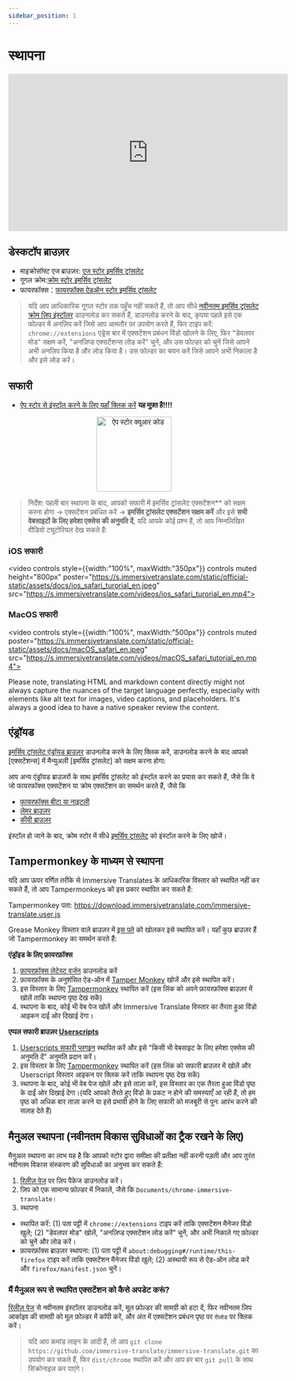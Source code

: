 ```yaml
---
sidebar_position: 1
---
```


# स्थापना

<iframe width="560" height="315" src="https://www.youtube.com/embed/SHznc5kQCM4?si=RyZYUcjW560Bc57-" title="YouTube वीडियो प्लेयर" frameborder="0" allow="accelerometer; autoplay; clipboard-write; encrypted-media; gyroscope; picture-in-picture; web-share" allowfullscreen></iframe>

## डेस्कटॉप ब्राउज़र

- माइक्रोसॉफ्ट एज ब्राउज़र: [एज स्टोर इमर्सिव ट्रांसलेट](https://microsoftedge.microsoft.com/addons/detail/amkbmndfnliijdhojkpoglbnaaahippg)
- गूगल क्रोम:[क्रोम स्टोर इमर्सिव ट्रांसलेट](https://chrome.google.com/webstore/detail/immersive-translate/bpoadfkcbjbfhfodiogcnhhhpibjhbnh)
- फायरफॉक्स：[फायरफॉक्स ऐडऑन स्टोर इमर्सिव ट्रांसलेट](https://addons.mozilla.org/firefox/addon/immersive-translate/)

> यदि आप आधिकारिक गूगल स्टोर तक पहुँच नहीं सकते हैं, तो आप सीधे [नवीनतम इमर्सिव ट्रांसलेट क्रोम ज़िप इंस्टॉलर](https://download.immersivetranslate.com/latest/chrome-immersive-translate.zip) डाउनलोड कर सकते हैं, डाउनलोड करने के बाद, कृपया पहले इसे एक फोल्डर में अनज़िप करें जिसे आप आमतौर पर उपयोग करते हैं, फिर टाइप करें: `chrome://extensions` एड्रेस बार में एक्सटेंशन प्रबंधन विंडो खोलने के लिए, फिर "डेवलपर मोड" सक्षम करें, "अनज़िप्ड एक्सटेंशन्स लोड करें" चुनें, और उस फोल्डर को चुनें जिसे आपने अभी अनज़िप किया है और लोड किया है। उस फोल्डर का चयन करें जिसे आपने अभी निकाला है और इसे लोड करें।

## सफारी

- [ऐप स्टोर से इंस्टॉल करने के लिए यहाँ क्लिक करें](https://apps.apple.com/app/immersive-translate/id6447957425) **यह मुफ़्त है!!!!**

<div align="center">
<img src="https://s.immersivetranslate.com/static/official-static/assets/immersive-app-store.png" width="150" alt="ऐप स्टोर क्यूआर कोड"/>
</div>

> निर्देश: पहली बार स्थापना के बाद, आपको सफारी में इमर्सिव ट्रांसलेट एक्सटेंशन\*\* को सक्षम करना होगा -> एक्सटेंशन प्रबंधित करें -> **इमर्सिव ट्रांसलेट एक्सटेंशन सक्षम करें** और इसे **सभी वेबसाइटों के लिए हमेशा एक्सेस की अनुमति दें**, यदि आपके कोई प्रश्न हैं, तो आप निम्नलिखित वीडियो ट्यूटोरियल देख सकते हैं:

### iOS सफारी

<video
controls style={{width:"100%", maxWidth:"350px"}}
controls
muted
height="800px"
poster="https://s.immersivetranslate.com/static/official-static/assets/docs/ios_safari_turorial_en.jpeg" src="https://s.immersivetranslate.com/videos/ios_safari_turorial_en.mp4"></video>

### MacOS सफारी

<video
controls style={{width:"100%", maxWidth:"500px"}}
controls
muted
poster="https://s.immersivetranslate.com/static/official-static/assets/docs/macOS_safari_en.jpeg" src="https://s.immersivetranslate.com/videos/macOS_safari_tutorial_en.mp4"></video>

Please note, translating HTML and markdown content directly might not always capture the nuances of the target language perfectly, especially with elements like alt text for images, video captions, and placeholders. It's always a good idea to have a native speaker review the content.

## एंड्रॉयड

[इमर्सिव ट्रांसलेट एंड्रॉयड ब्राउज़र](/android/) डाउनलोड करने के लिए क्लिक करें, डाउनलोड करने के बाद आपको [एक्सटेंशन्स] में मैन्युअली [इमर्सिव ट्रांसलेट] को सक्षम करना होगा:

आप अन्य एंड्रॉयड ब्राउज़रों के साथ इमर्सिव ट्रांसलेट को इंस्टॉल करने का प्रयास कर सकते हैं, जैसे कि वे जो फायरफॉक्स एक्सटेंशन या क्रोम एक्सटेंशन का समर्थन करते हैं, जैसे कि

- [फायरफॉक्स बीटा या नाइटली](https://www.mozilla.org/firefox/channel/android/)
- [लेमर ब्राउज़र](https://lemurbrowser.com/app/)
- [कीवी ब्राउज़र](https://kiwibrowser.com/)

इंस्टॉल हो जाने के बाद, क्रोम स्टोर में सीधे [इमर्सिव ट्रांसलेट](https://chrome.google.com/webstore/detail/immersive-translate/bpoadfkcbjbfhfodiogcnhhhpibjhbnh) को इंस्टॉल करने के लिए खोजें।

## Tampermonkey के माध्यम से स्थापना

यदि आप ऊपर वर्णित तरीके से Immersive Translates के आधिकारिक विस्तार को स्थापित नहीं कर सकते हैं, तो आप Tampermonkeys को इस प्रकार स्थापित कर सकते हैं:

Tampermonkey पता: https://download.immersivetranslate.com/immersive-translate.user.js

Grease Monkey विस्तार वाले ब्राउज़र में [इस पते](https://download.immersivetranslate.com/immersive-translate.user.js) को खोलकर इसे स्थापित करें। यहाँ कुछ ब्राउज़र हैं जो Tampermonkey का समर्थन करते हैं:

**एंड्रॉइड के लिए फ़ायरफ़ॉक्स**

1. [फ़ायरफ़ॉक्स लेटेस्ट वर्जन](https://www.mozilla.org/firefox/browsers/mobile/android/) डाउनलोड करें
2. फ़ायरफ़ॉक्स के अनुशंसित ऐड-ऑन में [Tamper Monkey](https://www.tampermonkey.net/) खोजें और इसे स्थापित करें।
3. इस विस्तार के लिए [Tampermonkey](https://download.immersivetranslate.com/immersive-translate.user.js) स्थापित करें (इस लिंक को अपने फ़ायरफ़ॉक्स ब्राउज़र में खोलें ताकि स्थापना पृष्ठ देख सकें)
4. स्थापना के बाद, कोई भी वेब पेज खोलें और Immersive Translate विस्तार का तैरता हुआ विंडो आइकन दाईं ओर दिखाई देगा।

**एप्पल सफारी ब्राउज़र [Userscripts](https://itunes.apple.com/us/app/userscripts/id1463298887)**

1. [Userscripts सफारी प्लगइन](https://itunes.apple.com/us/app/userscripts/id1463298887) स्थापित करें और इसे "किसी भी वेबसाइट के लिए हमेशा एक्सेस की अनुमति दें" अनुमति प्रदान करें।
2. इस विस्तार के लिए [Tampermonkey](https://download.immersivetranslate.com/immersive-translate.user.js) स्थापित करें (इस लिंक को सफारी ब्राउज़र में खोलें और Userscript विस्तार आइकन पर क्लिक करें ताकि स्थापना पृष्ठ देख सकें)
3. स्थापना के बाद, कोई भी वेब पेज खोलें और इसे ताज़ा करें, इस विस्तार का एक तैरता हुआ विंडो पृष्ठ के दाईं ओर दिखाई देगा।(यदि आपको तैरते हुए विंडो के प्रकट न होने की समस्याएँ आ रही हैं, तो हम पृष्ठ को अधिक बार ताज़ा करने या इसे प्रभावी होने के लिए सफारी को मजबूरी से पुनः आरंभ करने की सलाह देते हैं)

## मैनुअल स्थापना (नवीनतम विकास सुविधाओं का ट्रैक रखने के लिए)

मैनुअल स्थापना का लाभ यह है कि आपको स्टोर द्वारा समीक्षा की प्रतीक्षा नहीं करनी पड़ती और आप तुरंत नवीनतम विकास संस्करण की सुविधाओं का अनुभव कर सकते हैं:

1. [रिलीज़ पेज](https://github.com/immersive-translate/immersive-translate/releases/) पर ज़िप पैकेज डाउनलोड करें।
2. ज़िप को एक सामान्य फ़ोल्डर में निकालें, जैसे कि `Documents/chrome-immersive-translate`।
3. स्थापना

- स्थापित करें: (1) पता पट्टी में `chrome://extensions` टाइप करें ताकि एक्सटेंशन मैनेजर विंडो खुले; (2) "डेवलपर मोड" खोलें, "अनज़िप्ड एक्सटेंशन लोड करें" चुनें, और अभी निकाले गए फ़ोल्डर को चुनें और लोड करें।
- फ़ायरफ़ॉक्स ब्राउज़र स्थापना: (1) पता पट्टी में `about:debugging#/runtime/this-firefox` टाइप करें ताकि एक्सटेंशन मैनेजर विंडो खुले; (2) अस्थायी रूप से ऐड-ऑन लोड करें और `firefox/manifest.json` चुनें।

### मैं मैनुअल रूप से स्थापित एक्सटेंशन को कैसे अपडेट करूं?

[रिलीज़ पेज](https://github.com/immersive-translate/immersive-translate/releases/) से नवीनतम इंस्टॉलर डाउनलोड करें, मूल फ़ोल्डर की सामग्री को हटा दें, फिर नवीनतम ज़िप आर्काइव की सामग्री को मूल फ़ोल्डर में कॉपी करें, और अंत में एक्सटेंशन प्रबंधन पृष्ठ पर `रीलोड` पर क्लिक करें।

> यदि आप कमांड लाइन के आदी हैं, तो आप `git clone https://github.com/immersive-translate/immersive-translate.git` का उपयोग कर सकते हैं, फिर `dist/chrome` स्थापित करें और आप हर बार `git pull` के साथ सिंक्रोनाइज़ कर पाएंगे।
